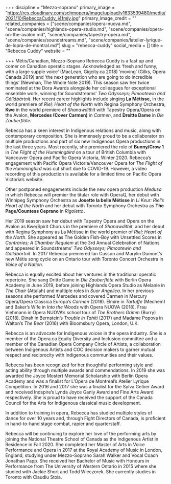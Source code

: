 +++
discipline = "Mezzo-soprano"
primary_image = "https://res.cloudinary.com/schmopera/image/upload/v1633539480/media/2021/10/RebeccaCuddy_j4fmjy.jpg"
primary_image_credit = ""
related_companies = ["scene/companies/opera-nuova.md", "scene/companies/highlands-opera-studio.md", "scene/companies/opera-on-the-avalon.md", "scene/companies/tapestry-opera.md", "scene/companies/soundstreams.md", "scene/companies/latelier-lyrique-de-lopra-de-montral.md"]
slug = "rebecca-cuddy"
social_media = []
title = "Rebecca Cuddy"
website = ""

+++
Métis/Canadian, Mezzo-Soprano Rebecca Cuddy is a fast up and comer on Canadian operatic stages. Acknowledged as ‘fresh and funny, with a large supple voice’ (MacLean, Gigcity.ca 2018) ‘moving’ (Gilks, Opera Canada 2019) and ‘the next generation who are going to do incredible things’ (Newman, The Whole Note 2019). This season saw her twice nominated at the Dora Awards alongside her colleagues for exceptional ensemble work, winning for Soundstreams’ _Two Odysseys; Pimootewin and Gállábártnit_. Her recent career highlights include singing **La Métisse,** in the world premiere of _Riel; Heart of the North_ with Regina Symphony Orchestra, **Kwe** in the world premiere of _Shanawdithit_ with Tapestry Opera/Opera on the Avalon, **Mercedes (Cover Carmen)** in _Carmen_, and **Dreitte Dame** in _Die Zauberflöte._

Rebecca has a keen interest in Indigenous relations and music, along with contemporary composition. She is immensely proud to be a collaborator on multiple productions and part of six new Indigenous Opera productions in the last three years. Most recently, she premiered the role of **Bunny/Crow 1** in _The Flight of the Hummingbird_ on a tour of British Columbia with Vancouver Opera and Pacific Opera Victoria, Winter 2020. Rebecca’s engagement with Pacific Opera Victoria/Vancouver Opera for _The Flight of the Hummingbird_ was cut short due to COVID-19. However, a video recording of this production is available for a limited time on Pacific Opera Victoria’s website.

Other postponed engagements include the new opera production _Medusa_ in which Rebecca will premier the titular role with OperaQ, her debut with Winnipeg Symphony Orchestra as **Josette la belle Métisse** in _Li Keur: Riel’s Heart of the North_ and her debut with Toronto Symphony Orchestra as **The Page/Countess Ceprano** in _Rigoletto_**.**

Her 2019 season saw her debut with Tapestry Opera and Opera on the Avalon as Kwe/Spirit Chorus in the premiere of _Shanawdithit_, and her debut with Regina Symphony as La Métisse in the world premier of _Riel; Heart of the North._ She appeared as The Golden Fish-Boy with Unsettled Scores in _Contraries; A Chamber Requiem_ at the 3rd Annual Celebration of Nations and appeared in Soundstreams’ _Two Odysseys; Pimootewin and Gállábártnit_. In 2017 Rebecca premiered Ian Cusson and Marylin Dumont’s new Métis song cycle on an Ontario tour with Toronto Concert Orchestra in _Voice of a Nation._

Rebecca is equally excited about her ventures in the traditional operatic repertoire. She sang Dritte Dame in _Die Zauberflöte_ with Berlin Opera Academy in June 2019, before joining Highlands Opera Studio as Melanie in _The Chair_ (Attalah) and multiple roles in _Suor Angelica_. In her previous seasons she performed Mercedes and covered Carmen in Mercury Opera/Opera Classica Europa’s _Carmen_ (2018). Elmire in _Tartuffe_ (Mechem) and Baker’s Wife in _Into the Woods_ with Opera NUOVA (2018). Frau Viehmann in Opera NUOVA’s school tour of _The Brothers Grimm_ (Burry) (2018). Dinah in Bernstein’s _Trouble in Tahiti_ (2017) and Madame Popova in Walton’s _The Bear_ (2016) with Bloomsbury Opera, London, U.K.

Rebecca is an advocate for Indigenous voices in the opera industry. She is a member of the Opera.ca Equity Diversity and Inclusion committee and a member of the Canadian Opera Company Circle of Artists, a collaboration between Indigenous Artists and COC decision makers to garner mutual respect and reciprocity with Indigenous communities and their values.

Rebecca has been recognized for her thoughtful performing style and acting ability through multiple awards and commendations. In 2019 she was awarded the Joyce Mostert Memorial Scholarship with Berlin Opera Academy and was a finalist for L’Opèra de Montrèal’s Atelier Lyrique Competition. In 2016 and 2017 she was a finalist for the Sylva Gelber Award and received Indspire’s Lynda Joyce Ganly Award and Fine Arts Award respectively. She is proud to have received the support of the Canada Council for the Arts for Indigenous classical music development.

In addition to training in opera, Rebecca has studied multiple styles of dance for over 10 years and, through Fight Directors of Canada, is proficient in hand-to-hand stage combat, rapier and quarterstaff.

Rebecca will be continuing to explore her love of the performing arts by joining the National Theatre School of Canada as the Indigenous Artist in Residence in Fall 2020. She completed her Master of Arts in Voice Performance and Opera in 2017 at the Royal Academy of Music in London, England, studying under Mezzo-Soprano Sarah Walker and Vocal Coach Jonathan Papp. She received her Bachelor of Music with Honours in Performance from The University of Western Ontario in 2015 where she studied with Jackie Short and Todd Wieczorek. She currently studies in Toronto with Claudiu Stoia. 
